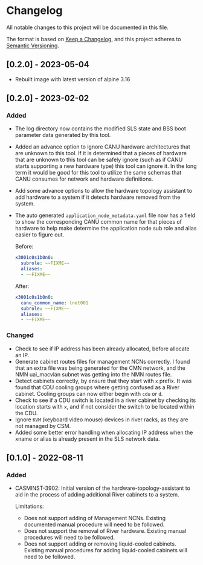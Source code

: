 # Changelog

All notable changes to this project will be documented in this file.

The format is based on [Keep a Changelog](https://keepachangelog.com/en/1.0.0/),
and this project adheres to [Semantic Versioning](https://semver.org/spec/v2.0.0.html).

## [0.2.0] - 2023-05-04
* Rebuilt image with latest version of alpine 3.16

## [0.2.0] - 2023-02-02

### Added
* The log directory now contains the modified SLS state and BSS boot parameter data generated by this tool.
* Added an advance option to ignore CANU hardware architectures that are unknown to this tool. If it is determined that a pieces of hardware that are unknown to this tool can be safely ignore (such as if CANU starts supporting a new hardware type) this tool can ignore it. In the long term it would be good for this tool to utilize the same schemas that CANU consumes for network and hardware definitions.    
* Add some advance options to allow the hardware topology assistant to add hardware to a system if it detects hardware removed from the system. 
* The auto generated `application_node_metadata.yaml` file now has a field to show the corresponding CANU common name for that pieces of hardware to help make determine the application node sub role and alias easier to figure out. 

    Before:
    ```yaml
    x3001c0s1b0n0:
      subrole: ~~FIXME~~
      aliases:
      - ~~FIXME~~
    ```

    After:
    ```yaml
    x3001c0s1b0n0:
      canu_common_name: lnet001
      subrole: ~~FIXME~~
      aliases:
      - ~~FIXME~~
    ```

### Changed
* Check to see if IP address has been already allocated, before allocate an IP.
* Generate cabinet routes files for management NCNs correctly. I found that an extra file was being generated for the CMN network, and the NMN uai_macvlan subnet was getting into the NMN routes file.
* Detect cabinets correctly, by ensure that they start with `x` prefix. It was found that CDU cooling groups where getting confused as a River cabinet. Cooling groups can now either begin with `cdu` or `d`.
* Check to see if a CDU switch is located in a river cabinet by checking its location starts with `x`, and if not consider the switch to be located within the CDU.
* Ignore `KVM` (keyboard video mouse) devices in river racks, as they are not managed by CSM.
* Added some better error handling when allocating IP address when the xname or alias is already present in the SLS network data.

## [0.1.0] - 2022-08-11

### Added
- CASMINST-3902: Initial version of the hardware-topology-assistant to aid in the process of adding additional River cabinets to a system. 
  
  Limitations:
  - Does not support adding of Management NCNs. Existing documented manual procedure will need to be followed.
  - Does not support the removal of River hardware. Existing manual procedures will need to be followed.
  - Does not support adding or removing liquid-cooled cabinets. Existing manual procedures for adding liquid-cooled cabinets will need to be followed.
